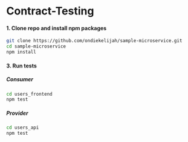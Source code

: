 # Contract-Testing

#### 1. Clone repo and install npm packages

```bash
git clone https://github.com/ondiekelijah/sample-microservice.git
cd sample-microservice
npm install
```
#### 3. Run tests

##### Consumer
```bash
cd users_frontend
npm test
```
##### Provider
```bash
cd users_api
npm test
```
